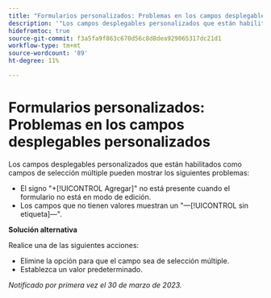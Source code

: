 ```yaml
---
title: "Formularios personalizados: Problemas en los campos desplegables personalizados"
description: '"Los campos desplegables personalizados que están habilitados como campos de selección múltiple pueden mostrar los problemas".'
hidefromtoc: true
source-git-commit: f3a5fa9f863c670d56c8d8dea929065317dc21d1
workflow-type: tm+mt
source-wordcount: '89'
ht-degree: 11%

---
```



# Formularios personalizados: Problemas en los campos desplegables personalizados

Los campos desplegables personalizados que están habilitados como campos de selección múltiple pueden mostrar los siguientes problemas:

* El signo &quot;+[!UICONTROL Agregar]&quot; no está presente cuando el formulario no está en modo de edición.
* Los campos que no tienen valores muestran un &quot;—[!UICONTROL sin etiqueta]—&quot;.

**Solución alternativa**

Realice una de las siguientes acciones:

* Elimine la opción para que el campo sea de selección múltiple.
* Establezca un valor predeterminado.

_Notificado por primera vez el 30 de marzo de 2023._

